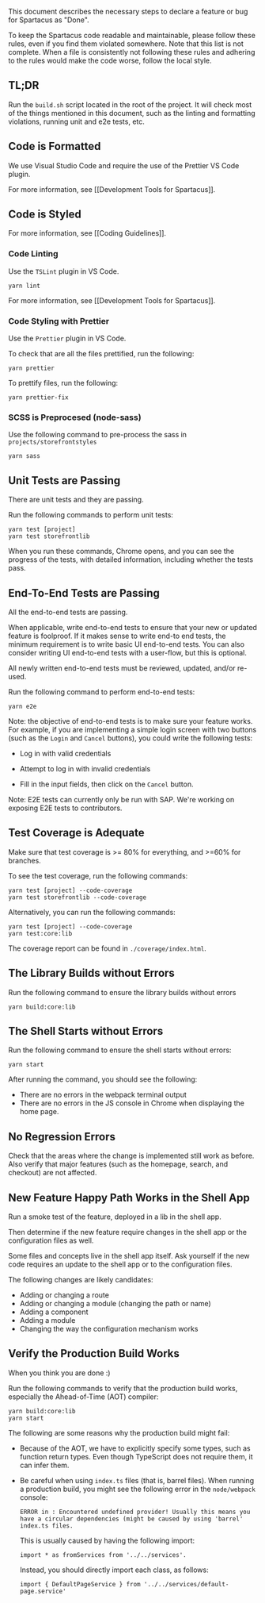 This document describes the necessary steps to declare a feature or bug for Spartacus as "Done".

To keep the Spartacus code readable and maintainable, please follow these rules, even if you find them violated somewhere. Note that this list is not complete.
When a file is consistently not following these rules and adhering to the rules would make the code worse, follow the local style.

## TL;DR

Run the `build.sh` script located in the root of the project. It will check most of the things mentioned in this document, such as the linting and formatting violations, running unit and e2e tests, etc.

## Code is Formatted

We use Visual Studio Code and require the use of the Prettier VS Code plugin.

For more information, see [[Development Tools for Spartacus]].

## Code is Styled

For more information, see [[Coding Guidelines]].

### Code Linting

Use the `TSLint` plugin in VS Code.

```
yarn lint
```

For more information, see [[Development Tools for Spartacus]].

### Code Styling with Prettier

Use the `Prettier` plugin in VS Code.

To check that are all the files prettified, run the following:

```
yarn prettier
```

To prettify files, run the following:

```
yarn prettier-fix
```

### SCSS is Preprocesed (node-sass)

Use the following command to pre-process the sass in `projects/storefrontstyles`

```
yarn sass
```

## Unit Tests are Passing

There are unit tests and they are passing.

Run the following commands to perform unit tests:

```
yarn test [project]
yarn test storefrontlib
```

When you run these commands, Chrome opens, and you can see the progress of the tests, with detailed information, including whether the tests pass.

## End-To-End Tests are Passing

All the end-to-end tests are passing.

When applicable, write end-to-end tests to ensure that your new or updated feature is foolproof. If it makes sense to write end-to end tests, the minimum requirement is to write basic UI end-to-end tests. You can also consider writing UI end-to-end tests with a user-flow, but this is optional.

All newly written end-to-end tests must be reviewed, updated, and/or re-used.

Run the following command to perform end-to-end tests:

```
yarn e2e
```

Note: the objective of end-to-end tests is to make sure your feature works. For example, if you are implementing a simple login screen with two buttons (such as the `Login` and `Cancel` buttons), you could write the following tests:

- Log in with valid credentials

- Attempt to log in with invalid credentials

- Fill in the input fields, then click on the `Cancel` button.

Note: E2E tests can currently only be run with SAP. We're working on exposing E2E tests to contributors.

## Test Coverage is Adequate

Make sure that test coverage is >= 80% for everything, and >=60% for branches.

To see the test coverage, run the following commands:

```
yarn test [project] --code-coverage
yarn test storefrontlib --code-coverage
```

Alternatively, you can run the following commands:

```​
yarn test [project] --code-coverage
yarn test:core:lib
```

The coverage report can be found in `./coverage/index.html`.

## The Library Builds without Errors

Run the following command to ensure the library builds without errors

```
yarn build:core:lib
```

## The Shell Starts without Errors

Run the following command to ensure the shell starts without errors:

```
yarn start
```

After running the command, you should see the following:

- There are no errors in the webpack terminal output
- There are no errors in the JS console in Chrome when displaying the home page.

## No Regression Errors

Check that the areas where the change is implemented still work as before. Also verify that major features (such as the homepage, search, and checkout) are not affected.

## New Feature Happy Path Works in the Shell App

Run a smoke test of the feature, deployed in a lib in the shell app.

Then determine if the new feature require changes in the shell app or the configuration files as well.

Some files and concepts live in the shell app itself. Ask yourself if the new code requires an update to the shell app or to the configuration files.

The following changes are likely candidates:

- Adding or changing a route
- Adding or changing a module (changing the path or name)
- Adding a component
- Adding a module
- Changing the way the configuration mechanism works

## Verify the Production Build Works

When you think you are done :)

Run the following commands to verify that the production build works, especially the Ahead-of-Time (AOT) compiler:

```
yarn build:core:lib
yarn start
```

The following are some reasons why the production build might fail:

- Because of the AOT, we have to explicitly specify some types, such as function return types. Even though TypeScript does not require them, it can infer them.

- Be careful when using `index.ts` files (that is, barrel files). When running a production build, you might see the following error in the `node/webpack` console:

  ```
  ERROR in : Encountered undefined provider! Usually this means you have a circular dependencies (might be caused by using 'barrel' index.ts files.
  ```

  This is usually caused by having the following import:

  ```
  import * as fromServices from '../../services'.
  ```

  Instead, you should directly import each class, as follows:

  ```import { OccCmsService } from '../../services/occ-cms.service'
  import { DefaultPageService } from '../../services/default-page.service'
  ```
